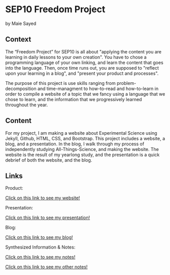 # SEP10 Freedom Project
by Maie Sayed

## Context
<p> The “Freedom Project” for SEP10 is all about "applying the content you are learning in daily lessons to your own creation". You have to chose a programming language of your own linking, and learn the content that goes into the language. Then, once time runs out, you are supposed to "reflect upon your learning in a blog", and "present your product and processes".</p>

<p>The purpose of this project is use skills ranging from problem-decomposition and time-managment to how-to-read and how-to-learn in order to compile a website of a topic that we fancy using a language that we chose to learn, and the information that we progressively learned throughout the year.</p>

## Content
<p>For my project, I am making a website about Experimental Science using Jekyll, Github, HTML, CSS, and Bootstrap. This project includes a website, a blog, and a presentation. In the blog, I walk through my process of independently studying All-Things-Science, and making the website. The website is the result of my yearlong study, and the presentation is a quick debrief of both the website, and the blog.</p>

## Links

Product:
<p> <a href="https://maies2096.github.io/Freedom-Project-Website/#">Click on this link to see my website!</a> </p>


Presentation:
<p> <a href="https://docs.google.com/presentation/d/1SEAT5PRa4njnhXD5X2mpF1dqd7jn0Lb3pFVozrTVDGI/edit?usp=sharing">Click on this link to see my presentation!</a> </p>

Blog:
<p> <a href="https://docs.google.com/document/d/1j4MNXMM6KregFATdLtQMt4PMZ1N2TY-i5ytrZEZbdn4/edit">Click on this link to see my blog!</a> </p>

Synthesized Information & Notes:
<p> <a href="https://docs.google.com/document/d/1C0AR4ooORoe8EOnH8r2WjoklgHnanxDimVehEGGy3n4/edit?usp=sharing">Click on this link to see my notes!</a> </p>

<p> <a href="https://docs.google.com/document/d/1WrCYqOkNOLYlSq6Y_fDm7jpxsoo0WrtYHM62-q5oJeE/edit">Click on this link to see my other notes!</a> </p>


